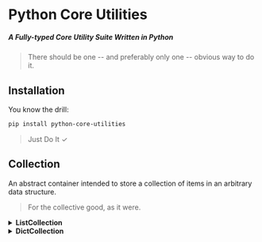 # Python Core Utilities
##### A Fully-typed Core Utility Suite Written in Python

> There should be one -- and preferably only one -- obvious way to do it.

## Installation

You know the drill:

```bash
pip install python-core-utilities
```

> Just Do It ✓

## Collection

An abstract container intended to store a collection of items in an arbitrary data structure.

> For the collective good, as it were.

<details>

<summary><b>ListCollection</b></summary>

### ListCollection

A list-based collection utility class with intuitive methods that extend traditional list functionality.

```python
from core.collection import ListCollection

class Song:
    """A class that represents songs of someone with good taste in music"""

    def __init__(self, title: str, artist: str, year: int):
        """Init Method"""

        self.artist = artist
        self.title = title
        self.year = year

    def __str__(self) -> str:
        """String Method"""

        return f"{self.artist} | {self.title} ({self.year})"

# Initialize a songs ListCollection
songs = ListCollection[Song]()

# Add songs to songs collection
songs.add(
    Song(artist="Children of Bodom", title="Kissing the Shadows", year=2000),
    Song(artist="Dio", title="Holy Diver", year=1983),
    Song(artist="Dio", title="The Last In Line", year=1984),
    Song(artist="Disturbed", title="Overburdened", year=2005),
    Song(artist="Dream Theater", title="The Glass Prison", year=2002),
    Song(artist="Dream Theater", title="Breaking All Illusions", year=2011),
    Song(artist="Greta Van Fleet", title="Brave New World", year=2018),
    Song(artist="Greta Van Fleet", title="Built By Nations", year=2021),
    Song(artist="Iron Maiden", title="Revelations", year=1983),
    Song(artist="Iron Maiden", title="Brave New World", year=2000),
    Song(artist="Led Zeppelin", title="No Quarter", year=1983),
    Song(artist="Led Zeppelin", title="The Rover", year=2000),
    Song(artist="Queensrÿche", title="Eyes Of A Stranger", year=2000)
)

# Print songs
print(songs)

# <ListCollection: 13 [Children of Bodom | Kissing the Shadows (2000), Dio | Holy Diver (1983),
#                      Dio | The Last In Line (1984), Disturbed | Overburdened (2005),
#                      Dream Theater | The Glass Prison (2002),
#                      Dream Theater | Breaking All Illusions (2011),
#                      Greta Van Fleet | Brave New World (2018),
#                      Greta Van Fleet | Built By Nations (2021),
#                      Iron Maiden | Revelations (1983), Iron Maiden | Brave New World (2000),
#                      Led Zeppelin | No Quarter (1973), Led Zeppelin | The Rover (1975),
#                      Queensrÿche | Eyes Of A Stranger (1988)]>

```

Filter items by their attributes. Attribute **equals**:

```python
# Filter songs by title (strict / case-insensitive equality)
print(songs.filter(title="Brave New World"))
print(songs.filter(title__ieq="brave new world"))

# <ListCollection: 2 [Greta Van Fleet | Brave New World (2018),
#                     Iron Maiden | Brave New World (2000)]>
```

Attribute **contains**:

```python
# Filter songs by title (strict contains)
print(songs.filter(title__contains="Over"))

# <ListCollection: 1 [Disturbed | Overburdened (2005)]>

# Filter songs by title (case-insensitive contains)
print(songs.filter(title__icontains="over"))

# <ListCollection: 2 [Disturbed | Overburdened (2005), Led Zeppelin | The Rover (1975)]>
```

Attribute **is in**:

```python
# Filter songs by artist (strict / case-insensitive in)
print(songs.filter(artist__in=["Dream Theater", "Iron Maiden"]))
print(songs.filter(artist__iin=["dream theater", "IRON MAIDEN"]))

# <ListCollection: 4 [Dream Theater | The Glass Prison (2002),
#                     Dream Theater | Breaking All Illusions (2011),
#                     Iron Maiden | Revelations (1983), Iron Maiden | Brave New World (2000)]>
```

Attribute is **greater than / less than / equal to**:

```python
# Filter songs by year (greater than)
print(songs.filter(year__gt=2000))

# <ListCollection: 5 [Disturbed | Overburdened (2005), Dream Theater | The Glass Prison (2002),
#                     Dream Theater | Breaking All Illusions (2011),
#                     Greta Van Fleet | Brave New World (2018),
#                     Greta Van Fleet | Built By Nations (2021)]>

# Filter songs by year (greater than or equal to)
print(songs.filter(year__gte=2000))

# <ListCollection: 7 [Children of Bodom | Kissing the Shadows (2000),
#                     Disturbed | Overburdened (2005), Dream Theater | The Glass Prison (2002),
#                     Dream Theater | Breaking All Illusions (2011),
#                     Greta Van Fleet | Brave New World (2018),
#                     Greta Van Fleet | Built By Nations (2021),
#                     Iron Maiden | Brave New World (2000)]>

# Filter songs by year (less than)
print(songs.filter(year__lt=2000))

# <ListCollection: 6 [Dio | Holy Diver (1983), Dio | The Last In Line (1984),
#                     Iron Maiden | Revelations (1983), Led Zeppelin | No Quarter (1973),
#                     Led Zeppelin | The Rover (1975),
#                     Queensrÿche | Eyes Of A Stranger (1988)]>

# Filter songs by year (less than or equal to)
print(songs.filter(year__lte=2000))

# <ListCollection: 8 [Children of Bodom | Kissing the Shadows (2000), Dio | Holy Diver (1983),
#                     Dio | The Last In Line (1984), Iron Maiden | Revelations (1983),
#                     Iron Maiden | Brave New World (2000), Led Zeppelin | No Quarter (1973),
#                     Led Zeppelin | The Rover (1975),
#                     Queensrÿche | Eyes Of A Stranger (1988)]>
```

And of course by **multiple attributes**:

```python
# Filter songs by title and artist
print(songs.filter(title="Brave New World", artist="Iron Maiden"))

# <ListCollection: 1 [Iron Maiden | Brave New World (2000)]>

# Filter songs by title or artist
print(songs.filter(title__icontains="in") | songs.filter(artist__icontains="of"))

# <ListCollection: 3 [Children of Bodom | Kissing the Shadows (2000),
#                     Dio | The Last In Line (1984),
#                     Dream Theater | Breaking All Illusions (2011)]>
```

**Q.E.D. | Quite Easily Done.**

> If you were a list, the ListCollection would be her ex.

---

</details>

<details>

<summary><b>DictCollection</b></summary>

### DictCollection

A dictionary-based collection utility class with integrated support for efficient key lookups.

**...in addition** to all of the useful methods discussed above, of course!

```python
from core.collection import DictCollection

class Country:
    """A class that represents countries of the world"""

    def __init__(self, name: str, iso2: str, iso3: str):
        """Init Method"""

        self.name = name
        self.iso2 = iso2
        self.iso3 = iso3

    def __str__(self) -> str:
        """String Method"""

        return self.name

# Initialize a countries DictCollection
countries = DictCollection[Country](keys=("iso2", "iso3"))

# Iterate over countries to create
for name, iso2, iso3 in (
    ("Cambodia", "KH", "KHM"),
    ("China", "CN", "CHN"),
    ("Fiji", "FJ", "FJI"),
    ("Guam", "GU", "GUM"),
    ("Singapore", "SG", "SGP"),
    ("Thailand", "TH", "THA"),
    ("United States", "US", "USA"),
):
    # Initialize country instance
    country = Country(name=name, iso2=iso2, iso3=iso3)

    # Add country to countries collection
    countries.add(country)

# Print countries
print(countries)

# <DictCollection: 7 [Cambodia, China, Fiji, Guam, Singapore, Thailand, United States]>
```

Retrieve items by any of their keys:

```python
# Look up Thailand by ISO2
print(countries["TH"], repr(countries["TH"]))

# Thailand <__main__.Country object at 0x7f8d085e2560>

# Look up Thailand by ISO3
print(countries["THA"], repr(countries["THA"]))

# Thailand <__main__.Country object at 0x7f8d085e2560>
```

A sense of familiarity in behavior is always a nice touch:

```python
# Attempt to retrieve a non-existent country by key
countries["XYZ"]

# core.collection.exceptions.NonExistentKeyError: Non-existent key detected: 'XYZ'

try:
    countries["XYZ"]
except KeyError:
    print("Just a KeyError under the hood!")

# Just a KeyError under the hood!

# Retrieve a non-existent country by key with a dict-like 'get'
countries.get("XYZ")

# None

# Provide a default country if applicable
countries.get("XYZ", countries["THA"])

# Thailand

# CAVEAT: The get method assumes a return value of the collection generic
# i.e. countries.get(key: Hashable, default: Country | Hashable | None) -> Country | None

# ... did you catch the spoiler?
```

Keys are treated as synonymous with the items to which they are associated:

```python
# Retrieve Thailand country instance by ISO3 key
thailand = countries["THA"]

# Show that she is present in the countries collection
print(repr(thailand), "in countries:", thailand in countries)

# <__main__.Country object at 0x7f8d085e2560> in countries: True

# Show that this works in the same way with with just her ISO3 key
print("'THA' in countries:", "THA" in countries)

# 'THA' in countries: True
```

Naturally then, you may also remove items by any of their keys:

```python
# Remove Thailand by ISO2
countries.remove("TH")

# Print countries
print(countries)

# <DictCollection: 6 [Cambodia, China, Fiji, Guam, Singapore, United States]>

# Remove Singapore by ISO3
countries.remove("SGP")

# Print countries
print(countries)

# <DictCollection: 5 [Cambodia, China, Fiji, Guam, United States]>
```

**Q.E.D. | Quite Easily Done.**

> Don't be a dict, use a DictCollection.
---

</details>
